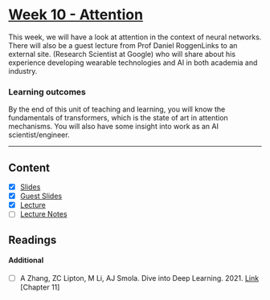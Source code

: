 # [Week 10 - Attention](https://canvas.sussex.ac.uk/courses/31315/pages/week-10-attention?module_item_id=1445753)
This week, we will have a look at attention in the context of neural networks.  There will also be a guest lecture from Prof Daniel RoggenLinks to an external site. (Research Scientist at Google) who will share about his experience developing wearable technologies and AI in both academia and industry.

### Learning outcomes
By the end of this unit of teaching and learning, you will know the fundamentals of transformers, which is the state of art in attention mechanisms. You will also have some insight into work as an AI scientist/engineer.

---

## Content
- [x] [Slides](https://canvas.sussex.ac.uk/courses/31315/files/5344202?wrap=1)
- [x] [Guest Slides](https://canvas.sussex.ac.uk/courses/31315/files/5638722?wrap=1)
- [x] [Lecture](https://sussex.cloud.panopto.eu/Panopto/Pages/Viewer.aspx?id=795b8ade-8bcb-4bc1-9002-b2b100e4c2a3)
- [ ] [Lecture Notes]()
 
## Readings
#### Additional
- [ ] A Zhang, ZC Lipton, M Li, AJ Smola. Dive into Deep Learning. 2021. [Link](https://readinglists.sussex.ac.uk/leganto/nui/citation/20811019870002461?institute=44SUS_INST&auth=SAML) [Chapter 11]

